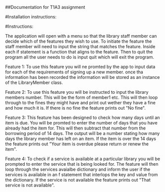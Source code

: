 ##Documentation for T1A3 assignment




#Installation instructions: 



#Instructions: 

The application will open with a menu so that the library staff member can decide which of the features they wish to use. 
To initiate the feature the staff member will need to input the string that matches the feature. 
Inside each if statement is a function that aligns to the feature. 
Then to quit the program all the user needs to do is input quit which will exit the program. 

Feature 1: To use this feature you will ne promted by the app to input data for each of the requirements of signing up a new member. 
once tha information has been recorded the information will be stored as an instance of the LibraryMember class. 

Feature 2: To use this feature you will be instructed to input the library members number. This will be the form of member1 etc. This will then loop through to the fines they might have and print out wether they have a fine and how much it is. If there is no fine the feature prints out "No fine". 

Feature 3: This feature has been designed to check how many days until an item is due. You will be promted to enter the number of days that you have already had the item for. This will then subtract that number from the borrowing period of 14 days. The output will be a number stating how many days the library member has left on an item. If the item is over the 14 days the feature prints out "Your item is overdue please return or renew the item".

Feature 4: To check if a service is available at a particular library you will be prompted to enter the service that is being looked for. The feature will then loop through the services avaialbe dictionary and inform the user if the services is available in an f statement that interlops the key and value from the dictionary. If the service is not available the feature prints out "That service is not available". 

